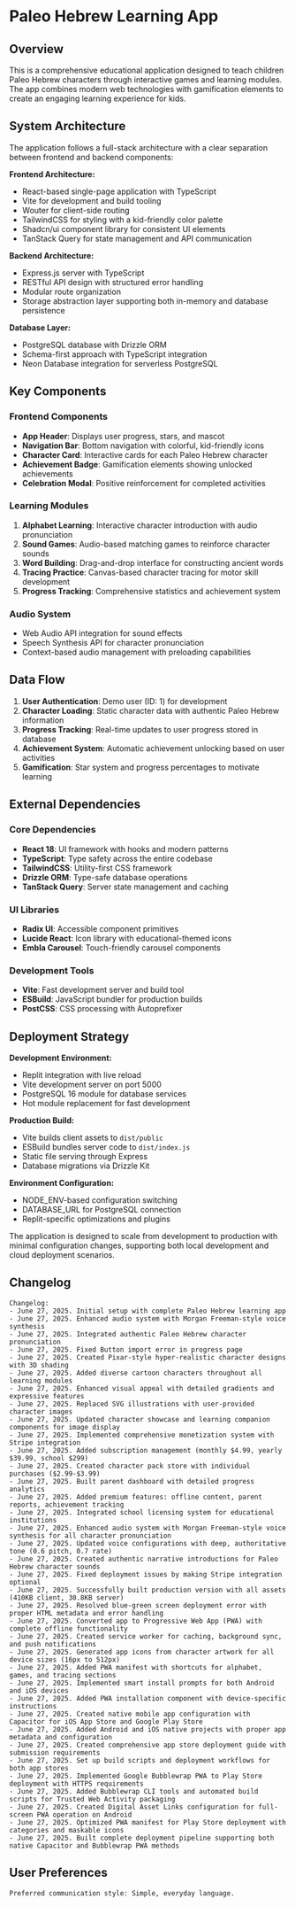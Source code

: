 # Paleo Hebrew Learning App

## Overview

This is a comprehensive educational application designed to teach children Paleo Hebrew characters through interactive games and learning modules. The app combines modern web technologies with gamification elements to create an engaging learning experience for kids.

## System Architecture

The application follows a full-stack architecture with a clear separation between frontend and backend components:

**Frontend Architecture:**
- React-based single-page application with TypeScript
- Vite for development and build tooling
- Wouter for client-side routing
- TailwindCSS for styling with a kid-friendly color palette
- Shadcn/ui component library for consistent UI elements
- TanStack Query for state management and API communication

**Backend Architecture:**
- Express.js server with TypeScript
- RESTful API design with structured error handling
- Modular route organization
- Storage abstraction layer supporting both in-memory and database persistence

**Database Layer:**
- PostgreSQL database with Drizzle ORM
- Schema-first approach with TypeScript integration
- Neon Database integration for serverless PostgreSQL

## Key Components

### Frontend Components
- **App Header**: Displays user progress, stars, and mascot
- **Navigation Bar**: Bottom navigation with colorful, kid-friendly icons
- **Character Card**: Interactive cards for each Paleo Hebrew character
- **Achievement Badge**: Gamification elements showing unlocked achievements
- **Celebration Modal**: Positive reinforcement for completed activities

### Learning Modules
1. **Alphabet Learning**: Interactive character introduction with audio pronunciation
2. **Sound Games**: Audio-based matching games to reinforce character sounds
3. **Word Building**: Drag-and-drop interface for constructing ancient words
4. **Tracing Practice**: Canvas-based character tracing for motor skill development
5. **Progress Tracking**: Comprehensive statistics and achievement system

### Audio System
- Web Audio API integration for sound effects
- Speech Synthesis API for character pronunciation
- Context-based audio management with preloading capabilities

## Data Flow

1. **User Authentication**: Demo user (ID: 1) for development
2. **Character Loading**: Static character data with authentic Paleo Hebrew information
3. **Progress Tracking**: Real-time updates to user progress stored in database
4. **Achievement System**: Automatic achievement unlocking based on user activities
5. **Gamification**: Star system and progress percentages to motivate learning

## External Dependencies

### Core Dependencies
- **React 18**: UI framework with hooks and modern patterns
- **TypeScript**: Type safety across the entire codebase
- **TailwindCSS**: Utility-first CSS framework
- **Drizzle ORM**: Type-safe database operations
- **TanStack Query**: Server state management and caching

### UI Libraries
- **Radix UI**: Accessible component primitives
- **Lucide React**: Icon library with educational-themed icons
- **Embla Carousel**: Touch-friendly carousel components

### Development Tools
- **Vite**: Fast development server and build tool
- **ESBuild**: JavaScript bundler for production builds
- **PostCSS**: CSS processing with Autoprefixer

## Deployment Strategy

**Development Environment:**
- Replit integration with live reload
- Vite development server on port 5000
- PostgreSQL 16 module for database services
- Hot module replacement for fast development

**Production Build:**
- Vite builds client assets to `dist/public`
- ESBuild bundles server code to `dist/index.js`
- Static file serving through Express
- Database migrations via Drizzle Kit

**Environment Configuration:**
- NODE_ENV-based configuration switching
- DATABASE_URL for PostgreSQL connection
- Replit-specific optimizations and plugins

The application is designed to scale from development to production with minimal configuration changes, supporting both local development and cloud deployment scenarios.

## Changelog

```
Changelog:
- June 27, 2025. Initial setup with complete Paleo Hebrew learning app
- June 27, 2025. Enhanced audio system with Morgan Freeman-style voice synthesis
- June 27, 2025. Integrated authentic Paleo Hebrew character pronunciation
- June 27, 2025. Fixed Button import error in progress page
- June 27, 2025. Created Pixar-style hyper-realistic character designs with 3D shading
- June 27, 2025. Added diverse cartoon characters throughout all learning modules
- June 27, 2025. Enhanced visual appeal with detailed gradients and expressive features
- June 27, 2025. Replaced SVG illustrations with user-provided character images
- June 27, 2025. Updated character showcase and learning companion components for image display
- June 27, 2025. Implemented comprehensive monetization system with Stripe integration
- June 27, 2025. Added subscription management (monthly $4.99, yearly $39.99, school $299)
- June 27, 2025. Created character pack store with individual purchases ($2.99-$3.99)
- June 27, 2025. Built parent dashboard with detailed progress analytics
- June 27, 2025. Added premium features: offline content, parent reports, achievement tracking
- June 27, 2025. Integrated school licensing system for educational institutions
- June 27, 2025. Enhanced audio system with Morgan Freeman-style voice synthesis for all character pronunciation
- June 27, 2025. Updated voice configurations with deep, authoritative tone (0.6 pitch, 0.7 rate)
- June 27, 2025. Created authentic narrative introductions for Paleo Hebrew character sounds
- June 27, 2025. Fixed deployment issues by making Stripe integration optional
- June 27, 2025. Successfully built production version with all assets (410KB client, 30.8KB server)
- June 27, 2025. Resolved blue-green screen deployment error with proper HTML metadata and error handling
- June 27, 2025. Converted app to Progressive Web App (PWA) with complete offline functionality
- June 27, 2025. Created service worker for caching, background sync, and push notifications
- June 27, 2025. Generated app icons from character artwork for all device sizes (16px to 512px)
- June 27, 2025. Added PWA manifest with shortcuts for alphabet, games, and tracing sections
- June 27, 2025. Implemented smart install prompts for both Android and iOS devices
- June 27, 2025. Added PWA installation component with device-specific instructions
- June 27, 2025. Created native mobile app configuration with Capacitor for iOS App Store and Google Play Store
- June 27, 2025. Added Android and iOS native projects with proper app metadata and configuration
- June 27, 2025. Created comprehensive app store deployment guide with submission requirements
- June 27, 2025. Set up build scripts and deployment workflows for both app stores
- June 27, 2025. Implemented Google Bubblewrap PWA to Play Store deployment with HTTPS requirements
- June 27, 2025. Added Bubblewrap CLI tools and automated build scripts for Trusted Web Activity packaging
- June 27, 2025. Created Digital Asset Links configuration for full-screen PWA operation on Android
- June 27, 2025. Optimized PWA manifest for Play Store deployment with categories and maskable icons
- June 27, 2025. Built complete deployment pipeline supporting both native Capacitor and Bubblewrap PWA methods
```

## User Preferences

```
Preferred communication style: Simple, everyday language.
```